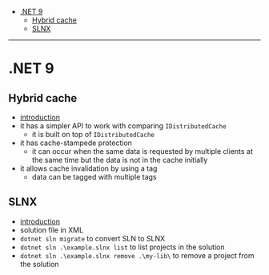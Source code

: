 - [.NET 9](#net-9)
  * [Hybrid cache](#hybrid-cache)
  * [SLNX](#slnx)
___

# .NET 9

## Hybrid cache

- [introduction](https://devblogs.microsoft.com/dotnet/hybrid-cache-is-now-ga/)
- it has a simpler API to work with comparing `IDistributedCache`
  * it is built on top of `IDistributedCache`
- it has cache-stampede protection
  * it can occur when the same data is requested by multiple clients at the same
    time but the data is not in the cache initially
- it allows cache invalidation by using a tag
  * data can be tagged with multiple tags

## SLNX

- [introduction](https://devblogs.microsoft.com/dotnet/introducing-slnx-support-dotnet-cli/)
- solution file in XML
- `dotnet sln migrate` to convert SLN to SLNX
- `dotnet sln .\example.slnx list` to list projects in the solution
- `dotnet sln .\example.slnx remove .\my-lib\` to remove a project from the
  solution
